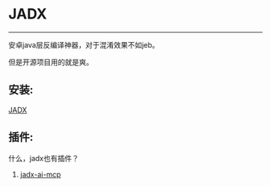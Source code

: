 # JADX

---

安卓java层反编译神器，对于混淆效果不如jeb。

但是开源项目用的就是爽。

## 安装:
[JADX](https://github.com/skylot/jadx)

## 插件:
什么，jadx也有插件？

1. [jadx-ai-mcp](https://github.com/zinja-coder/jadx-ai-mcp)
